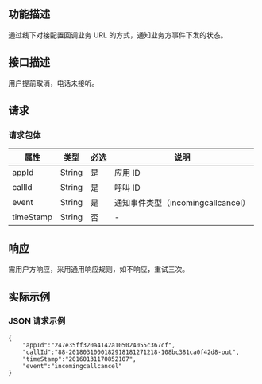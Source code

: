 ## 功能描述
通过线下对接配置回调业务 URL 的方式，通知业务方事件下发的状态。

## 接口描述
用户提前取消，电话未接听。

## 请求
### 请求包体
| 属性        | 类型     |  必选  | 说明                      |
| --------- | ------ | ---- | ----------------------- |
| appId     | String | 是   | 应用 ID                   |
| callId    | String | 是   | 呼叫 ID                   |
| event     | String | 是   | 通知事件类型（incomingcallcancel） |
| timeStamp | String | 否   | -           |

## 响应
需用户方响应，采用通用响应规则，如不响应，重试三次。

## 实际示例
### JSON 请求示例
```
{
    "appId":"247e35ff320a4142a105024055c367cf",
    "callId":"88-2018031000182918181271218-108bc381ca0f42d8-out",
    "timeStamp":"20160131170852107",
    "event":"incomingcallcancel"
}
```
